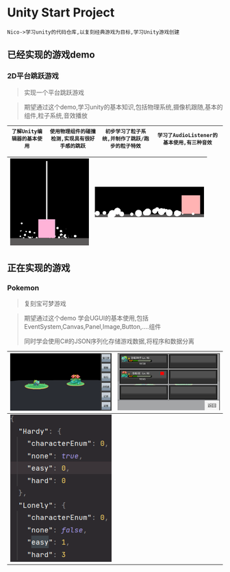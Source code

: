 ﻿# Unity Start Project

`Nico->学习unity的代码仓库,以复刻经典游戏为目标,学习Unity游戏创建`

## 已经实现的游戏demo

### 2D平台跳跃游戏

>实现一个平台跳跃游戏

> 期望通过这个demo,学习unity的基本知识,包括物理系统,摄像机跟随,基本的组件,粒子系统,音效播放

| `了解Unity编辑器的基本使用` | `使用物理组件的碰撞检测,实现具有很好手感的跳跃` | `初步学习了粒子系统,并制作了跳跃/跑步的粒子特效` | `学习了AudioListener的基本使用,有三种音效` |
| --------------------------- | ----------------------------------------------- | ------------------------------------------------ | ------------------------------------------ |

| ![Snipaste_2022-11-28_16-34-03](markdown_images/Snipaste_2022-11-28_16-33-48.png) | ![Snipaste_2022-11-28_16-33-48](markdown_images/Snipaste_2022-11-28_16-34-03.png) |
| ------------------------------------------------------------ | ------------------------------------------------------------ |

## 正在实现的游戏

### Pokemon

>复刻宝可梦游戏

>期望通过这个demo 学会UGUI的基本使用,包括EventSystem,Canvas,Panel,Image,Button,....组件
>
>同时学会使用C#的JSON序列化存储游戏数据,将程序和数据分离

| ![Snipaste_2022-11-28_16-50-50](markdown_images/Snipaste_2022-11-28_16-50-50.png) | ![Snipaste_2022-11-28_16-50-44](markdown_images/Snipaste_2022-11-28_16-50-44.png) |
| ------------------------------------------------------------ | ------------------------------------------------------------ |
| ![Snipaste_2022-11-28_16-45-20](markdown_images/Snipaste_2022-11-28_16-45-20.png) |                                                              |

